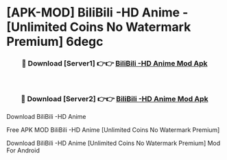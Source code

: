 # [APK-MOD] BiliBili -HD Anime - [Unlimited Coins No Watermark Premium] 6degc



<div align="center">
<h3>🔴 Download [Server1] 👉👉 <a href="https://momento.my/?title=BiliBili_-HD_Anime">BiliBili -HD Anime Mod Apk</a></h3><br>

<h3>🔴 Download [Server2] 👉👉 <a href="https://momento.my/?title=BiliBili_-HD_Anime">BiliBili -HD Anime Mod Apk</a></h3>
</div>



Download BiliBili -HD Anime 

Free APK MOD BiliBili -HD Anime [Unlimited Coins No Watermark Premium]

Download BiliBili -HD Anime [Unlimited Coins No Watermark Premium] Mod For Android
